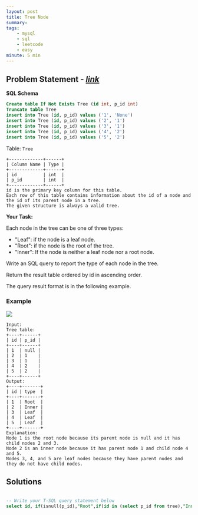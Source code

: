 ```yaml
---
layout: post
title: Tree Node                       
summary:
tags:
    - mysql
    - sql
    - leetcode
    - easy
minute: 5 min
---
```


## Problem Statement - [*link*](https://leetcode.com/problems/tree-node/)  

**SQL Schema** 
```sql
Create table If Not Exists Tree (id int, p_id int)
Truncate table Tree
insert into Tree (id, p_id) values ('1', 'None')
insert into Tree (id, p_id) values ('2', '1')
insert into Tree (id, p_id) values ('3', '1')
insert into Tree (id, p_id) values ('4', '2')
insert into Tree (id, p_id) values ('5', '2')
```

Table: `Tree`

```
+-------------+------+
| Column Name | Type |
+-------------+------+
| id          | int  |
| p_id        | int  |
+-------------+------+
id is the primary key column for this table.
Each row of this table contains information about the id of a node and the id of its parent node in a tree.
The given structure is always a valid tree.
```


**Your Task:** 

Each node in the tree can be one of three types:

+ "Leaf": if the node is a leaf node.
+ "Root": if the node is the root of the tree.
+ "Inner": If the node is neither a leaf node nor a root node.

Write an SQL query to report the type of each node in the tree.

Return the result table ordered by id in ascending order.

The query result format is in the following example.


### Example
   
<img src="https://assets.leetcode.com/uploads/2021/10/22/tree1.jpg">

```
Input: 
Tree table:
+----+------+
| id | p_id |
+----+------+
| 1  | null |
| 2  | 1    |
| 3  | 1    |
| 4  | 2    |
| 5  | 2    |
+----+------+
Output: 
+----+-------+
| id | type  |
+----+-------+
| 1  | Root  |
| 2  | Inner |
| 3  | Leaf  |
| 4  | Leaf  |
| 5  | Leaf  |
+----+-------+
Explanation: 
Node 1 is the root node because its parent node is null and it has child nodes 2 and 3.
Node 2 is an inner node because it has parent node 1 and child node 4 and 5.
Nodes 3, 4, and 5 are leaf nodes because they have parent nodes and they do not have child nodes.
```


## Solutions

```sql

-- Write your T-SQL query statement below
select id, if(isnull(p_id),"Root",if(id in (select p_id from tree),"Inner","Leaf")) as type from tree order by id;

```

